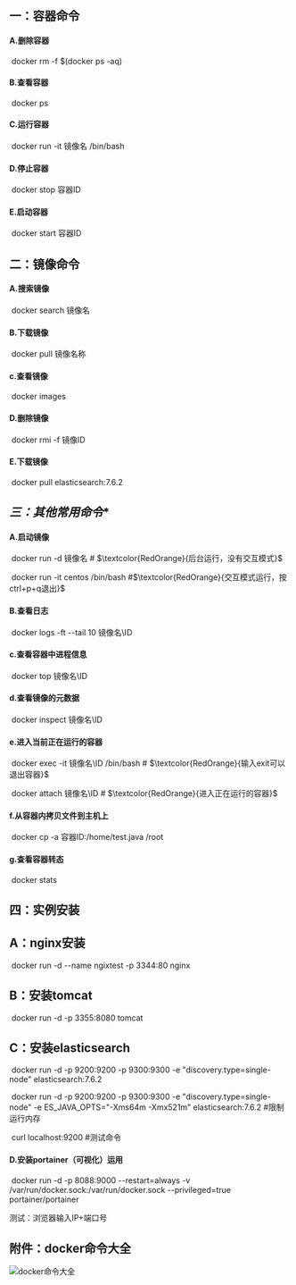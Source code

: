 ## **一：容器命令**

#### 	**A.删除容器**

​	docker rm -f $(docker ps -aq)

#### 	**B.查看容器**

​	docker ps

#### **C.运行容器**

​	docker run -it 镜像名 /bin/bash

#### **D.停止容器**

​	docker stop 容器ID

#### **E.启动容器**

​	docker start 容器ID

## **二：镜像命令**

#### **A.搜索镜像**

​	docker search 镜像名

#### **B.下载镜像**

​	docker pull 镜像名称

#### **c.查看镜像**

​	docker  images 

#### **D.删除镜像**

​	docker rmi -f 镜像ID

#### **E.下载镜像**

​	docker pull elasticsearch:7.6.2

## ***三：其他常用命令****

#### 	**A.启动镜像**

​	docker run -d   镜像名   #  $\textcolor{RedOrange}{后台运行，没有交互模式}$

​	docker run -it centos /bin/bash #$\textcolor{RedOrange}{交互模式运行，按ctrl+p+q退出}$

#### 	B.查看日志

​	docker logs -ft --tail 10 镜像名\ID

#### 	**c.查看容器中进程信息**

​	docker top 镜像名\ID

#### 	**d.查看镜像的元数据**

​	docker inspect 镜像名\ID

#### 	**e.进入当前正在运行的容器**

​	docker exec -it 镜像名\ID /bin/bash     #  $\textcolor{RedOrange}{输入exit可以退出容器}$

​	 docker attach  镜像名\ID                  #  $\textcolor{RedOrange}{进入正在运行的容器}$

#### 	**f.从容器内拷贝文件到主机上**

​	docker cp -a 容器ID:/home/test.java /root

#### **g.查看容器转态**

​	 docker stats

## **四：实例安装**

## **A：nginx安装**

​	docker run -d --name ngixtest -p 3344:80 nginx

## **B：安装tomcat**

​	docker run -d  -p 3355:8080 tomcat

## **C：安装elasticsearch**

​	docker run -d -p 9200:9200 -p 9300:9300 -e "discovery.type=single-node" elasticsearch:7.6.2

​	docker run -d -p 9200:9200 -p 9300:9300 -e "discovery.type=single-node" -e ES_JAVA_OPTS="-Xms64m -Xmx521m" elasticsearch:7.6.2  #限制运行内存

​	curl localhost:9200       #测试命令

#### **D.安装portainer（可视化）运用**

​	docker run -d -p 8088:9000 --restart=always -v /var/run/docker.sock:/var/run/docker.sock --privileged=true portainer/portainer

测试：浏览器输入IP+端口号









## **附件**：docker命令大全

![docker命令大全](https://cdn.jsdelivr.net/gh/jackmumu123/dockernote@main/pitures/20210709190504.jpg)